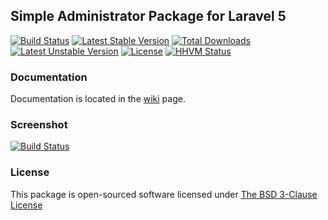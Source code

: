 ## Simple Administrator Package for Laravel 5

[![Build Status](https://travis-ci.org/pingpong-labs/admin.svg?branch=master)](https://travis-ci.org/pingpong-labs/admin)
[![Latest Stable Version](https://poser.pugx.org/pingpong/admin/v/stable.svg)](https://packagist.org/packages/kampungdigital/admin) [![Total Downloads](https://poser.pugx.org/pingpong/admin/downloads.svg)](https://packagist.org/packages/kampungdigital/admin) [![Latest Unstable Version](https://poser.pugx.org/pingpong/admin/v/unstable.svg)](https://packagist.org/packages/kampungdigital/admin) [![License](https://poser.pugx.org/pingpong/admin/license.svg)](https://packagist.org/packages/kampungdigital/admin)
[![HHVM Status](http://hhvm.h4cc.de/badge/pingpong/admin.svg)](http://hhvm.h4cc.de/package/pingpong/admin)

### Documentation

Documentation is located in the [wiki](https://github.com/kampungdigital/laravel-adminlte/wiki) page.

### Screenshot

[![Build Status](https://raw.githubusercontent.com/pingpong-labs/admin/master/shots/pingpong-admin-shot.png)](https://raw.githubusercontent.com/pingpong-labs/admin/master/shots/pingpong-admin-shot.png)

### License

This package is open-sourced software licensed under [The BSD 3-Clause License](http://opensource.org/licenses/BSD-3-Clause)
